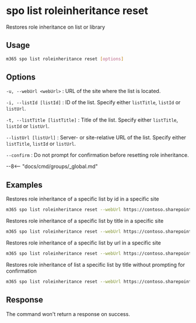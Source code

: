 # spo list roleinheritance reset

Restores role inheritance on list or library

## Usage

```sh
m365 spo list roleinheritance reset [options]
```

## Options

`-u, --webUrl <webUrl>`
: URL of the site where the list is located.

`-i, --listId [listId]`
: ID of the list. Specify either `listTitle`, `listId` or `listUrl`.

`-t, --listTitle [listTitle]`
: Title of the list. Specify either `listTitle`, `listId` or `listUrl`.

`--listUrl [listUrl]`
: Server- or site-relative URL of the list. Specify either `listTitle`, `listId` or `listUrl`.

`--confirm`
: Do not prompt for confirmation before resetting role inheritance.

--8<-- "docs/cmd/groups/_global.md"

## Examples

Restores role inheritance of a specific list by id in a specific site

```sh
m365 spo list roleinheritance reset --webUrl https://contoso.sharepoint.com/sites/project-x --listId 0cd891ef-afce-4e55-b836-fce03286cccf
```

Restores role inheritance of a specific list by title in a specific site

```sh
m365 spo list roleinheritance reset --webUrl https://contoso.sharepoint.com/sites/project-x --listTitle test
```

Restores role inheritance of a specific list by url in a specific site

```sh
m365 spo list roleinheritance reset --webUrl https://contoso.sharepoint.com/sites/project-x --listUrl '/sites/project-x/lists/events'
```

Restores role inheritance of list a specific list by title without prompting for confirmation

```sh
m365 spo list roleinheritance reset --webUrl https://contoso.sharepoint.com/sites/project-x --listTitle test --confirm
```

## Response

The command won't return a response on success.
